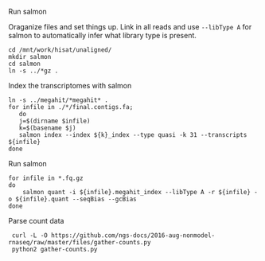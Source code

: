  Run salmon
 
 Oraganize files and set things up. Link in all reads and use `--libType A` for salmon to automatically infer what library type is present.
 ```
 cd /mnt/work/hisat/unaligned/
 mkdir salmon
 cd salmon
 ln -s ../*gz .
 ```
 Index the transcriptomes with salmon
 ```
 ln -s ../megahit/*megahit* .
 for infile in ./*/final.contigs.fa;
    do 
    j=$(dirname $infile)
    k=$(basename $j)
    salmon index --index ${k}_index --type quasi -k 31 --transcripts ${infile}
 done
 ```
 Run salmon
 ```
 for infile in *.fq.gz
 do
     salmon quant -i ${infile}.megahit_index --libType A -r ${infile} -o ${infile}.quant --seqBias --gcBias
 done
```

Parse count data
```
 curl -L -O https://github.com/ngs-docs/2016-aug-nonmodel-rnaseq/raw/master/files/gather-counts.py
 python2 gather-counts.py
 ```
